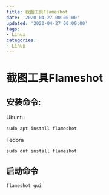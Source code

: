 ```yaml
---
title: 截图工具Flameshot
date: '2020-04-27 00:00:00'
updated: '2020-04-27 00:00:00'
tags:
- Linux
categories:
- Linux
---
```

# 截图工具Flameshot

## 安装命令:

Ubuntu
```
sudo apt install flameshot
```

Fedora
```
sudo dnf install flameshot
```

## 启动命令

```
flameshot gui
```
